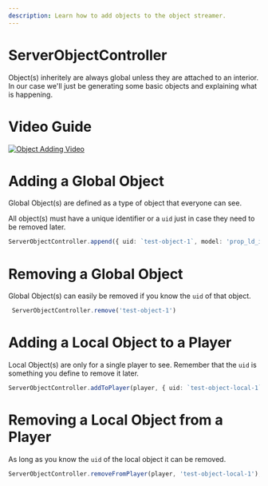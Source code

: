 ```yaml
---
description: Learn how to add objects to the object streamer.
---
```


# ServerObjectController

Object(s) inheritely are always global unless they are attached to an interior. In our case we'll just be generating some basic objects and explaining what is happening.

# Video Guide

[![Object Adding Video](https://img.youtube.com/vi/admIUGmp4-g/0.jpg)](https://www.youtube.com/watch?v=admIUGmp4-g)

# Adding a Global Object

Global Object(s) are defined as a type of object that everyone can see.

All object(s) must have a unique identifier or a `uid` just in case they need to be removed later.

```typescript
ServerObjectController.append({ uid: `test-object-1`, model: 'prop_ld_int_safe_01', pos });
```

# Removing a Global Object

Global Object(s) can easily be removed if you know the `uid` of that object.

```typescript
 ServerObjectController.remove('test-object-1')
```

# Adding a Local Object to a Player

Local Object(s) are only for a single player to see. Remember that the `uid` is something you define to remove it later.

```typescript
ServerObjectController.addToPlayer(player, { uid: `test-object-local-1`, model: 'prop_ld_int_safe_01', pos })
```

# Removing a Local Object from a Player

As long as you know the `uid` of the local object it can be removed.

```typescript        
ServerObjectController.removeFromPlayer(player, 'test-object-local-1');
```